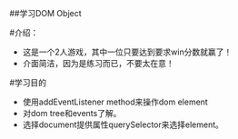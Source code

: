 ##学习DOM Object

#介绍：
* 这是一个2人游戏，其中一位只要达到要求win分数就赢了！
* 介面简洁，因为是练习而已，不要太在意！

#学习目的
* 使用addEventListener method来操作dom element
* 对dom tree和events了解。
* 选择document提供属性querySelector来选择element。

